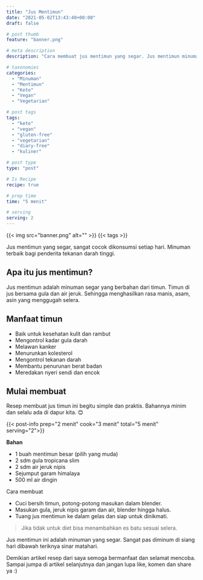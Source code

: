 ```yaml
---
title: "Jus Mentimun"
date: "2021-05-02T13:43:40+00:00"
draft: false

# post thumb
feature: "banner.png"

# meta description
description: "Cara membuat jus mentimun yang segar. Jus mentimun minuman untuk diet keto."

# taxonomies
categories:
  - "Minuman"
  - "Mentimun"
  - "Keto"
  - "Vegan"
  - "Vegetarian"

# post tags
tags:
  - "keto"
  - "vegan"
  - "gluten-free"
  - "vegetarian"
  - "diary-free"
  - "kuliner"

# post type
type: "post"

# Is Recipe
recipe: true

# prep time
time: "5 menit"

# serving
serving: 2
---
```


{{< img src="banner.png" alt="" >}}
{{< tags >}}

Jus mentimun yang segar, sangat cocok dikonsumsi setiap hari. Minuman terbaik bagi penderita tekanan darah tinggi.

## Apa itu jus mentimun?

Jus mentimun adalah minuman segar yang berbahan dari timun. Timun di jus bersama gula dan air jeruk. Sehingga menghasilkan rasa manis, asam, asin yang menggugah selera.

## Manfaat timun

-   Baik untuk kesehatan kulit dan rambut
-   Mengontrol kadar gula darah
-   Melawan kanker
-   Menurunkan kolesterol
-   Mengontrol tekanan darah
-   Membantu penurunan berat badan
-   Meredakan nyeri sendi dan encok

## Mulai membuat

Resep membuat jus timun ini begitu simple dan praktis. Bahannya minim dan selalu ada di dapur kita. 😊

{{< post-info prep="2 menit" cook="3 menit" total="5 menit" serving="2">}}

__Bahan__

-   1 buah mentimun besar (pilih yang muda)
-   2 sdm gula tropicana slim
-   2 sdm air jeruk nipis
-   Sejumput garam himalaya
-   500 ml air dingin

Cara membuat

-   Cuci bersih timun, potong-potong masukan dalam blender.
-   Masukan gula, jeruk nipis garam dan air, blender hingga halus.
-   Tuang jus mentimun ke dalam gelas dan siap untuk dinikmati.

> Jika tidak untuk diet bisa menambahkan es batu sesuai selera.

Jus mentimun ini adalah minuman yang segar. Sangat pas diminum di siang hari dibawah teriknya sinar matahari.

Demikian artikel resep dari saya semoga bermanfaat dan selamat mencoba. Sampai jumpa di artikel selanjutnya dan jangan lupa like, komen dan share ya :)